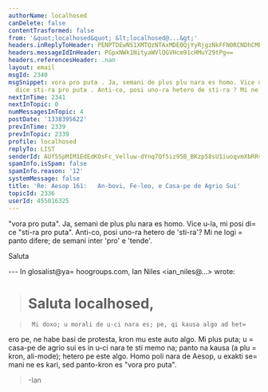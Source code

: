 ```yaml
---
authorName: localhosed
canDelete: false
contentTrasformed: false
from: '&quot;localhosed&quot; &lt;localhosed@...&gt;'
headers.inReplyToHeader: PENPTDEwNS1XMTQzNTAxMDE0QjYyRjgzNkFFN0RCNDhCMEEwQHBoeC5nYmw+
headers.messageIdInHeader: PGpxNWk1NityaWVlQGVHcm91cHMuY29tPg==
headers.referencesHeader: .nan
layout: email
msgId: 2340
msgSnippet: vora pro puta . Ja, semani de plus plu nara es homo. Vice u-la, mi posi
  dice sti-ra pro puta . Anti-co, posi uno-ra hetero de sti-ra ? Mi ne logi panto
nextInTime: 2341
nextInTopic: 0
numMessagesInTopic: 4
postDate: '1338395622'
prevInTime: 2339
prevInTopic: 2339
profile: localhosed
replyTo: LIST
senderId: AUf5SpMIM1EdEdKOsFc_Velluw-dYnq7Qf5iz95B_BKzp58sU1iuoqvmXbRRvapOJkkHDPYnGxJ2O3GJi8Mbnb5X4BFXWB5_l20
spamInfo.isSpam: false
spamInfo.reason: '12'
systemMessage: false
title: 'Re: Aesop 161:   An-bovi, Fe-leo, e Casa-pe de Agrio Sui'
topicId: 2336
userId: 455016325
---
```


"vora pro puta". Ja, semani de plus plu nara es homo.
Vice u-la, mi posi di=
ce "sti-ra pro puta". 
Anti-co, posi uno-ra hetero de 'sti-ra'?
Mi ne logi =
panto difere; de semani inter 'pro' e 'tende'.

Saluta

--- In glosalist@ya=
hoogroups.com, Ian Niles <ian_niles@...> wrote:
>
> 
> Saluta localhosed,
>=
 
>  
> 
>      Mi doxo; u morali de u-ci nara es; pe, qi kausa algo ad het=
ero pe, ne habe basi de protesta, kron mu este auto algo.  Mi plus puta; u =
casa-pe de agrio sui es in u-ci nara te sti memo na; panto na kausa (a plu =
kron, ali-mode); hetero pe este algo.  Homo poli nara de Aesop, u exakti se=
mani ne es kari, sed panto-kron es "vora pro puta".
> 
>  
> 
> -Ian




